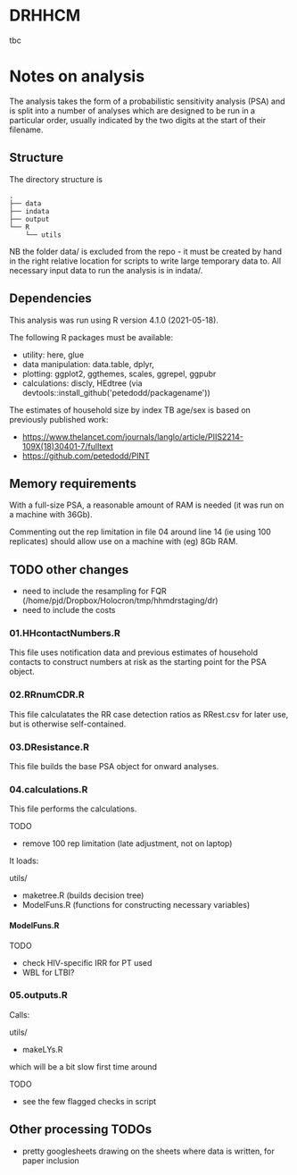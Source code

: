 # DRHHCM
tbc

# Notes on analysis

The analysis takes the form of a probabilistic sensitivity analysis (PSA) and is split into a number of analyses which are designed to be run in a particular order, usually indicated by the two digits at the start of their filename.

## Structure

The directory structure is

```
.
├── data
├── indata
├── output
└── R
    └── utils
```

NB the folder data/ is excluded from the repo - it must be created by hand in the right relative location for scripts to write large temporary data to. All necessary input data to run the analysis is in indata/.


## Dependencies

This analysis was run using R version 4.1.0 (2021-05-18).

The following R packages must be available:

- utility: here, glue
- data manipulation: data.table, dplyr,
- plotting: ggplot2, ggthemes, scales, ggrepel, ggpubr
- calculations: discly, HEdtree (via devtools::install_github('petedodd/packagename'))

The estimates of household size by index TB age/sex is based on previously published work:

- https://www.thelancet.com/journals/langlo/article/PIIS2214-109X(18)30401-7/fulltext
- https://github.com/petedodd/PINT


## Memory requirements

With a full-size PSA, a reasonable amount of RAM is needed (it was run on a machine with 36Gb).

Commenting out the rep limitation in file 04 around line 14 (ie using 100 replicates) should allow use on a machine with (eg) 8Gb RAM.


## TODO other changes
- need to include the resampling for FQR 
(/home/pjd/Dropbox/Holocron/tmp/hhmdrstaging/dr)
- need to include the costs


### 01.HHcontactNumbers.R ###

This file uses notification data and previous estimates of household contacts to construct numbers at risk as the starting point for the PSA object.

### 02.RRnumCDR.R ###

This file calculatates the RR case detection ratios as RRest.csv for later use, but is otherwise self-contained.

### 03.DResistance.R ###

This file builds the base PSA object for onward analyses.


### 04.calculations.R ###

This file performs the calculations. 

TODO
- remove 100 rep limitation (late adjustment, not on laptop)

It loads:

utils/
- maketree.R (builds decision tree)
- ModelFuns.R (functions for constructing necessary variables)


#### ModelFuns.R ####

TODO
- check HIV-specific IRR for PT used
- WBL for LTBI?

### 05.outputs.R ###

Calls:

utils/
- makeLYs.R

which will be a bit slow first time around

TODO
- see the few flagged checks in script


## Other processing TODOs ##

- pretty googlesheets drawing on the sheets where data is written, for paper inclusion
